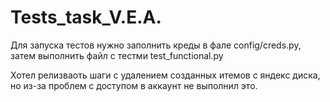 # Tests_task_V.E.A.

Для запуска тестов нужно заполнить креды в фале config/creds.py, затем выполнить файл с тестми test_functional.py

Хотел релизваоть шаги с удалением созданных итемов с яндекс диска, но из-за проблем с доступом в аккаунт не выполнил это. 
